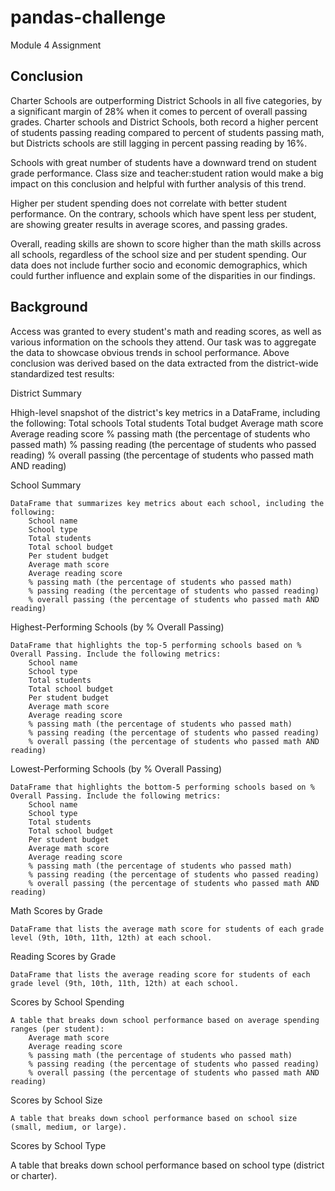# pandas-challenge

Module 4 Assignment 

## Conclusion

Charter Schools are outperforming District Schools in all five categories, by a significant margin of 28% when it comes to percent of overall passing grades. Charter schools and District Schools, both record a higher percent of students passing reading compared to percent of students passing math, but Districts schools are still lagging in percent passing reading by 16%.   
 
Schools with great number of students have a downward trend on student grade performance. Class size and teacher:student ration would make a big impact on this conclusion and  helpful with further analysis of this trend. 
 
Higher per student spending does not correlate with better student performance. On the contrary, schools which have spent less per student, are showing greater results in average scores, and passing grades. 
 

Overall, reading skills are shown to score higher than the math skills across all schools, regardless of the school size and per student spending. Our data does not include further socio and economic demographics, which could further influence and explain some of the disparities in our findings. 


## Background

Access was granted to every student's math and reading scores, as well as various information on the schools they attend. Our task was to aggregate the data to showcase obvious trends in school performance.
Above conclusion was derived based on the data extracted from the district-wide standardized test results:

District Summary

   Hhigh-level snapshot of the district's key metrics in a DataFrame, including the following:
        Total schools
        Total students
        Total budget
        Average math score
        Average reading score
        % passing math (the percentage of students who passed math)
        % passing reading (the percentage of students who passed reading)
        % overall passing (the percentage of students who passed math AND reading)

School Summary

    DataFrame that summarizes key metrics about each school, including the following:
        School name
        School type
        Total students
        Total school budget
        Per student budget
        Average math score
        Average reading score
        % passing math (the percentage of students who passed math)
        % passing reading (the percentage of students who passed reading)
        % overall passing (the percentage of students who passed math AND reading)

Highest-Performing Schools (by % Overall Passing)

    DataFrame that highlights the top-5 performing schools based on % Overall Passing. Include the following metrics:
        School name
        School type
        Total students
        Total school budget
        Per student budget
        Average math score
        Average reading score
        % passing math (the percentage of students who passed math)
        % passing reading (the percentage of students who passed reading)
        % overall passing (the percentage of students who passed math AND reading)

Lowest-Performing Schools (by % Overall Passing)

    DataFrame that highlights the bottom-5 performing schools based on % Overall Passing. Include the following metrics:
        School name
        School type
        Total students
        Total school budget
        Per student budget
        Average math score
        Average reading score
        % passing math (the percentage of students who passed math)
        % passing reading (the percentage of students who passed reading)
        % overall passing (the percentage of students who passed math AND reading)
    
Math Scores by Grade

    DataFrame that lists the average math score for students of each grade level (9th, 10th, 11th, 12th) at each school.

Reading Scores by Grade

    DataFrame that lists the average reading score for students of each grade level (9th, 10th, 11th, 12th) at each school.

Scores by School Spending

    A table that breaks down school performance based on average spending ranges (per student):
        Average math score
        Average reading score
        % passing math (the percentage of students who passed math)
        % passing reading (the percentage of students who passed reading)
        % overall passing (the percentage of students who passed math AND reading)

Scores by School Size

    A table that breaks down school performance based on school size (small, medium, or large).

Scores by School Type

   A table that breaks down school performance based on school type (district or charter).

